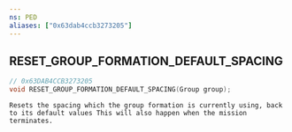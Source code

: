 ```yaml
---
ns: PED
aliases: ["0x63dab4ccb3273205"]
---
```

## RESET_GROUP_FORMATION_DEFAULT_SPACING

```c
// 0x63DAB4CCB3273205
void RESET_GROUP_FORMATION_DEFAULT_SPACING(Group group);
```

```
Resets the spacing which the group formation is currently using, back to its default values This will also happen when the mission terminates.
```
